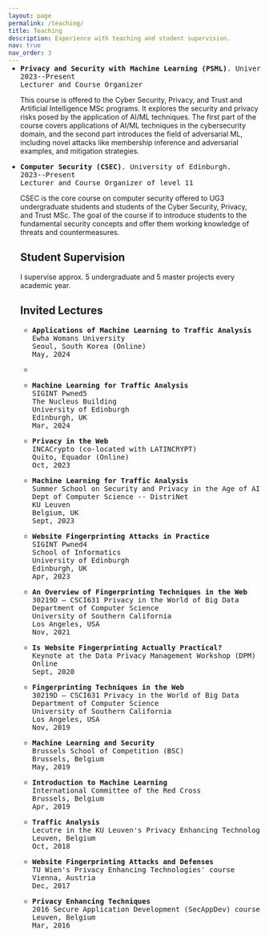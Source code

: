 ```yaml
---
layout: page
permalink: /teaching/
title: Teaching
description: Experience with teaching and student supervision.
nav: true
nav_order: 3
---
```

<link rel="stylesheet" href="teaching.css">
<!-- <h2>Teaching</h2> -->
<ul>
<li>
<p style="margin-top: -15px; padding: 0">
<pre >
<strong>Privacy and Security with Machine Learning (PSML)</strong>. University of Edinburgh
2023--Present
Lecturer and Course Organizer
</pre>
This course is offered to the Cyber Security, Privacy, and Trust and Artificial Intelligence MSc programs. It explores the security and privacy risks posed by the application of AI/ML techniques. The first part of the course covers applications of AI/ML techniques in the cybersecurity domain, and the second part introduces the field of adversarial ML, including novel attacks like membership inference and adversarial examples, and mitigation strategies.
</p>
</li>

<li>
<p>
<pre>
<strong>Computer Security (CSEC)</strong>. University of Edinburgh.
2023--Present
Lecturer and Course Organizer of level 11
</pre>
CSEC is the core course on computer security offered to UG3 undergraduate students and students of the Cyber Security, Privacy, and Trust MSc. The goal of the course if to introduce students to the fundamental security concepts and offer them working knowledge of threats and countermeasures.
</p>
</li>


<h2>Student Supervision</h2>
I supervise approx. 5 undergraduate and 5 master projects every academic year.

<h2>Invited Lectures</h2>
<ul>

<li>
<p>
<pre>
<strong>Applications of Machine Learning to Traffic Analysis</strong>
Ewha Womans University
Seoul, South Korea (Online)
May, 2024
</pre>
</p>
</li>
<li>
<p>

<li>
<p>
<pre>
<strong>Machine Learning for Traffic Analysis</strong>
SIGINT Pwned5 
The Nucleus Building
University of Edinburgh
Edinburgh, UK
Mar, 2024
</pre>
</p>
</li>

<li>
<p>
<pre>
<strong>Privacy in the Web</strong>
INCACrypto (co-located with LATINCRYPT)
Quito, Equador (Online)
Oct, 2023
</pre>
</p>
</li>

<li>
<p>
<pre>
<strong>Machine Learning for Traffic Analysis</strong>
Summer School on Security and Privacy in the Age of AI 
Dept of Computer Science -- DistriNet
KU Leuven
Belgium, UK
Sept, 2023
</pre>
</p>
</li>

<li>
<p>
<pre>
<strong>Website Fingerprinting Attacks in Practice</strong>
SIGINT Pwned4 
School of Informatics
University of Edinburgh
Edinburgh, UK
Apr, 2023
</pre>
</p>
</li>

<li>
<p>
<pre>
<strong>An Overview of Fingerprinting Techniques in the Web</strong>
30219D – CSCI631 Privacy in the World of Big Data
Department of Computer Science
University of Southern California
Los Angeles, USA
Nov, 2021
</pre>
</p>
</li>

<li>
<p>
<pre>
<strong>Is Website Fingerprinting Actually Practical?</strong>
Keynote at the Data Privacy Management Workshop (DPM)
Online
Sept, 2020
</pre>
</p>
</li>

<li>
<p>
<pre>
<strong>Fingerprinting Techniques in the Web</strong>
30219D – CSCI631 Privacy in the World of Big Data
Department of Computer Science
University of Southern California
Los Angeles, USA
Nov, 2019
</pre>
</p>
</li>

<li>
<p>
<pre>
<strong>Machine Learning and Security</strong>
Brussels School of Competition (BSC)
Brussels, Belgium
May, 2019
</pre>
</p>
</li>

<li>
<p>
<pre>
<strong>Introduction to Machine Learning</strong>
International Committee of the Red Cross
Brussels, Belgium
Apr, 2019
</pre>
</p>
</li>

<li>
<p>
<pre>
<strong>Traffic Analysis</strong>
Lecutre in the KU Leuven's Privacy Enhancing Technologies course.
Leuven, Belgium
Oct, 2018
</pre>
</p>

<li>
<p>
<pre>
<strong>Website Fingerprinting Attacks and Defenses</strong>
TU Wien's Privacy Enhancing Technologies' course
Vienna, Austria
Dec, 2017
</pre>
</p>
</li>

<li>
<p>
<pre>
<strong>Privacy Enhancing Techniques</strong>
2016 Secure Application Development (SecAppDev) course
Leuven, Belgium
Mar, 2016
</pre>
</p>
</li>
